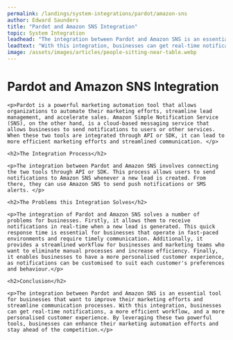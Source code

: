 ```yaml
---
permalink: /landings/system-integrations/pardot/amazon-sns
author: Edward Saunders
title: "Pardot and Amazon SNS Integration"
topic: System Integration
leadhead: "The integration between Pardot and Amazon SNS is an essential tool for businesses that want to improve their marketing efforts and streamline communication processes"
leadtext: "With this integration, businesses can get real-time notifications, a more efficient workflow, and a more personalised customer experience. By leveraging these two powerful tools, businesses can enhance their marketing automation efforts and stay ahead of the competition."
image: /assets/images/articles/people-sitting-near-table.webp
---
```

<div class="arttext">	<h1>Pardot and Amazon SNS Integration</h1>
	
	<p>Pardot is a powerful marketing automation tool that allows organizations to automate their marketing efforts, streamline lead management, and accelerate sales. Amazon Simple Notification Service (SNS), on the other hand, is a cloud-based messaging service that allows businesses to send notifications to users or other services. When these two tools are integrated through API or SDK, it can lead to more efficient marketing efforts and streamlined communication. </p>

	<h2>The Integration Process</h2>
	
	<p>The integration between Pardot and Amazon SNS involves connecting the two tools through API or SDK. This process allows users to send notifications to Amazon SNS whenever a new lead is created. From there, they can use Amazon SNS to send push notifications or SMS alerts. </p>

	<h2>The Problems this Integration Solves</h2>

	<p>The integration of Pardot and Amazon SNS solves a number of problems for businesses. Firstly, it allows them to receive notifications in real-time when a new lead is generated. This quick response time is essential for businesses that operate in fast-paced environments and require timely communication. Additionally, it provides a streamlined workflow for businesses and marketing teams who want to eliminate manual processes and increase efficiency. Finally, it enables businesses to have a more personalised customer experience, as notifications can be customised to suit each customer's preferences and behaviour.</p>

	<h2>Conclusion</h2>

	<p>The integration between Pardot and Amazon SNS is an essential tool for businesses that want to improve their marketing efforts and streamline communication processes. With this integration, businesses can get real-time notifications, a more efficient workflow, and a more personalised customer experience. By leveraging these two powerful tools, businesses can enhance their marketing automation efforts and stay ahead of the competition.</p>
</div>